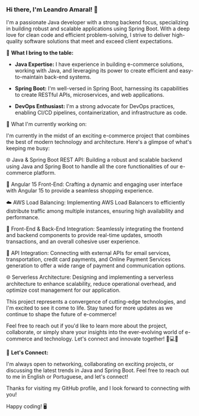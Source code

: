 ### Hi there, I'm Leandro Amaral! 👋

I'm a passionate Java developer with a strong backend focus, specializing in building robust and scalable applications using Spring Boot. With a deep love for clean code and efficient problem-solving, I strive to deliver high-quality software solutions that meet and exceed client expectations.

🌟 **What I bring to the table:**

- **Java Expertise:** I have experience in building e-commerce solutions, working with Java, and leveraging its power to create efficient and easy-to-maintain back-end systems.

- **Spring Boot:** I'm well-versed in Spring Boot, harnessing its capabilities to create RESTful APIs, microservices, and web applications.

- **DevOps Enthusiast:** I'm a strong advocate for DevOps practices, enabling CI/CD pipelines, containerization, and infrastructure as code.

🚀 What I'm currently working on:

I'm currently in the midst of an exciting e-commerce project that combines the best of modern technology and architecture. Here's a glimpse of what's keeping me busy:

🌐 Java & Spring Boot REST API: Building a robust and scalable backend using Java and Spring Boot to handle all the core functionalities of our e-commerce platform.

🌟 Angular 15 Front-End: Crafting a dynamic and engaging user interface with Angular 15 to provide a seamless shopping experience.

☁️ AWS Load Balancing: Implementing AWS Load Balancers to efficiently distribute traffic among multiple instances, ensuring high availability and performance.

🔄 Front-End & Back-End Integration: Seamlessly integrating the frontend and backend components to provide real-time updates, smooth transactions, and an overall cohesive user experience.

📧 API Integration: Connecting with external APIs for email services, transportation, credit card payments, and Online Payment Services generation to offer a wide range of payment and communication options.

🌐 Serverless Architecture: Designing and implementing a serverless architecture to enhance scalability, reduce operational overhead, and optimize cost management for our application.

This project represents a convergence of cutting-edge technologies, and I'm excited to see it come to life. Stay tuned for more updates as we continue to shape the future of e-commerce!

Feel free to reach out if you'd like to learn more about the project, collaborate, or simply share your insights into the ever-evolving world of e-commerce and technology. Let's connect and innovate together! 🛒💻🌟

💬 **Let's Connect:**

I'm always open to networking, collaborating on exciting projects, or discussing the latest trends in Java and Spring Boot. Feel free to reach out to me in English or Portuguese, and let's connect!

<!--📫 **How to reach me:**

You can find me on [LinkedIn](https://www.linkedin.com/in/seunome) or drop me an email at [seunome@email.com].

🌐 **Visit my portfolio:** [Portfolio Link](https://www.yourportfolio.com) -->

Thanks for visiting my GitHub profile, and I look forward to connecting with you!

Happy coding! 🖥️

